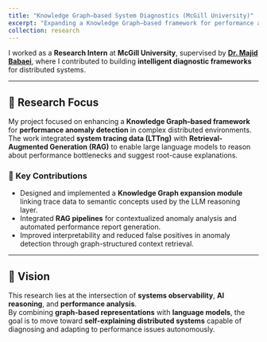 ```yaml
---
title: "Knowledge Graph–based System Diagnostics (McGill University)"
excerpt: "Expanding a Knowledge Graph–based framework for performance anomaly detection in distributed systems using RAG and LTTng tracing.<br/><br/><br/>"
collection: research
---
```


I worked as a **Research Intern** at **McGill University**, supervised by [**Dr. Majid Babaei**](https://www.mcgill.ca/continuingstudies/majid-babaei), where I contributed to building **intelligent diagnostic frameworks** for distributed systems.

---

## 🔬 Research Focus

My project focused on enhancing a **Knowledge Graph–based framework** for **performance anomaly detection** in complex distributed environments.  
The work integrated **system tracing data (LTTng)** with **Retrieval-Augmented Generation (RAG)** to enable large language models to reason about performance bottlenecks and suggest root-cause explanations.

### 🎯 Key Contributions

- Designed and implemented a **Knowledge Graph expansion module** linking trace data to semantic concepts used by the LLM reasoning layer.  
- Integrated **RAG pipelines** for contextualized anomaly analysis and automated performance report generation.  
- Improved interpretability and reduced false positives in anomaly detection through graph-structured context retrieval.

---

## 🧭 Vision

This research lies at the intersection of **systems observability**, **AI reasoning**, and **performance analysis**.  
By combining **graph-based representations** with **language models**, the goal is to move toward **self-explaining distributed systems** capable of diagnosing and adapting to performance issues autonomously.

